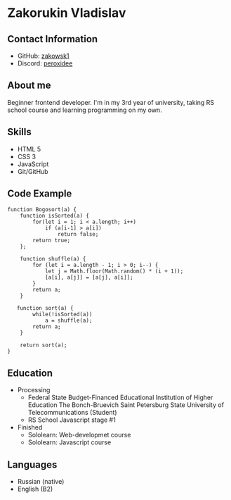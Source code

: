 # Zakorukin Vladislav

## Contact Information

* GitHub: [zakowsk1](https://github.com/zakowsk1)
* Discord: [peroxidee](https://discord.com/users/peroxidee)

## About me

Beginner frontend developer.
I'm in my 3rd year of university, taking RS school course and learning programming on my own.

## Skills

* HTML 5
* CSS 3
* JavaScript
* Git/GitHub

## Code Example

```.
function Bogosort(a) {
    function isSorted(a) {
        for(let i = 1; i < a.length; i++)
            if (a[i-1] > a[i])
                return false;
        return true;
    };

    function shuffle(a) {
        for (let i = a.length - 1; i > 0; i--) {
            let j = Math.floor(Math.random() * (i + 1)); 
            [a[i], a[j]] = [a[j], a[i]];
        }
        return a;
    }

   function sort(a) {
        while(!isSorted(a))
            a = shuffle(a);
        return a;
    }
    
    return sort(a);
}
```

## Education

* Processing
  * Federal State Budget-Financed Educational Institution of Higher Education The Bonch-Bruevich Saint Petersburg State University of Telecommunications (Student)
  * RS School Javascript stage #1
* Finished
  * Sololearn: Web-developmet course
  * Sololearn: Javascript course

## Languages

* Russian (native)
* English (B2)
